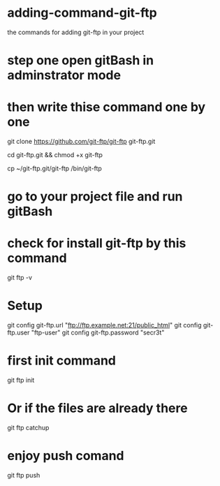 # adding-command-git-ftp
the commands for adding git-ftp in your project

# step one open gitBash in adminstrator mode
# then write thise command one by one

git clone https://github.com/git-ftp/git-ftp git-ftp.git

cd git-ftp.git && chmod +x git-ftp

cp ~/git-ftp.git/git-ftp /bin/git-ftp

# go to your project file and run gitBash
# check for install git-ftp by this command

git ftp -v

# Setup
git config git-ftp.url "ftp://ftp.example.net:21/public_html"
git config git-ftp.user "ftp-user"
git config git-ftp.password "secr3t"

# first init command

git ftp init

# Or if the files are already there
git ftp catchup

# enjoy push comand

git ftp push

